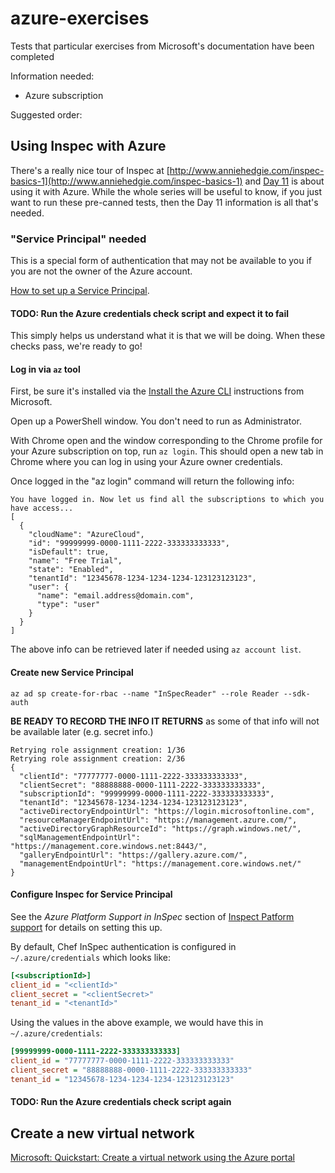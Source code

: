 # azure-exercises

Tests that particular exercises from Microsoft's documentation have been completed

Information needed:

* Azure subscription

Suggested order:

## Using Inspec with Azure

There's a really nice tour of Inspec at [http://www.anniehedgie.com/inspec-basics-1](http://www.anniehedgie.com/inspec-basics-1) and [Day 11](http://www.anniehedgie.com/inspec-basics-11) is about using it with Azure. While the whole series will be useful to know, if you just want to run these pre-canned tests, then the Day 11 information is all that's needed.

### "Service Principal" needed

This is a special form of authentication that may not be available to you if you are not the owner of the Azure account.

[How to set up a Service Principal](https://docs.microsoft.com/en-us/azure/active-directory/develop/howto-create-service-principal-portal).

#### TODO: Run the Azure credentials check script and expect it to fail

This simply helps us understand what it is that we will be doing. When these checks pass, we're ready to go!

#### Log in via `az` tool

First, be sure it's installed via the [Install the Azure CLI](https://docs.microsoft.com/en-us/cli/azure/install-azure-cli?view=azure-cli-latest) instructions from Microsoft.

Open up a PowerShell window. You don't need to run as Administrator.

With Chrome open and the window corresponding to the Chrome profile for your Azure subscription on top, run `az login`. This should open a new tab in Chrome where you can log in using your Azure owner credentials.

Once logged in the "az login" command will return the following info:

```text
You have logged in. Now let us find all the subscriptions to which you have access...
[
  {
    "cloudName": "AzureCloud",
    "id": "99999999-0000-1111-2222-333333333333",
    "isDefault": true,
    "name": "Free Trial",
    "state": "Enabled",
    "tenantId": "12345678-1234-1234-1234-123123123123",
    "user": {
      "name": "email.address@domain.com",
      "type": "user"
    }
  }
]
```

The above info can be retrieved later if needed using `az account list`.

#### Create new Service Principal

```az
az ad sp create-for-rbac --name "InSpecReader" --role Reader --sdk-auth
```

**BE READY TO RECORD THE INFO IT RETURNS** as some of that info will not be available later (e.g. secret info.)

```text
Retrying role assignment creation: 1/36
Retrying role assignment creation: 2/36
{
  "clientId": "77777777-0000-1111-2222-333333333333",
  "clientSecret": "88888888-0000-1111-2222-333333333333",
  "subscriptionId": "99999999-0000-1111-2222-333333333333",
  "tenantId": "12345678-1234-1234-1234-123123123123",
  "activeDirectoryEndpointUrl": "https://login.microsoftonline.com",
  "resourceManagerEndpointUrl": "https://management.azure.com/",
  "activeDirectoryGraphResourceId": "https://graph.windows.net/",
  "sqlManagementEndpointUrl": "https://management.core.windows.net:8443/",
  "galleryEndpointUrl": "https://gallery.azure.com/",
  "managementEndpointUrl": "https://management.core.windows.net/"
}
```

#### Configure Inspec for Service Principal

See the *Azure Platform Support in InSpec* section of [Inspect Patform support](https://www.inspec.io/docs/reference/platforms/) for details on setting this up.

By default, Chef InSpec authentication is configured in `~/.azure/credentials` which looks like:

```ini
[<subscriptionId>]
client_id = "<clientId>"
client_secret = "<clientSecret>"
tenant_id = "<tenantId>"
```

Using the values in the above example, we would have this in `~/.azure/credentials`:

```ini
[99999999-0000-1111-2222-333333333333]
client_id = "77777777-0000-1111-2222-333333333333"
client_secret = "88888888-0000-1111-2222-333333333333"
tenant_id = "12345678-1234-1234-1234-123123123123"
```

#### TODO: Run the Azure credentials check script again

## Create a new virtual network

[Microsoft: Quickstart: Create a virtual network using the Azure portal](https://docs.microsoft.com/en-us/azure/virtual-network/quick-create-portal)
